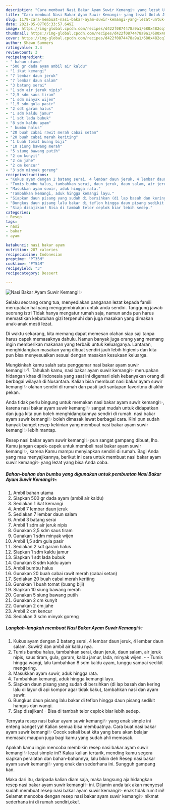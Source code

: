 ```yaml
---
description: "Cara membuat Nasi Bakar Ayam Suwir Kemangi✨ yang lezat Untuk Jualan"
title: "Cara membuat Nasi Bakar Ayam Suwir Kemangi✨ yang lezat Untuk Jualan"
slug: 1179-cara-membuat-nasi-bakar-ayam-suwir-kemangi-yang-lezat-untuk-jualan
date: 2021-05-07T05:33:57.649Z
image: https://img-global.cpcdn.com/recipes/d422f0874478a9a1/680x482cq70/nasi-bakar-ayam-suwir-kemangi✨-foto-resep-utama.jpg
thumbnail: https://img-global.cpcdn.com/recipes/d422f0874478a9a1/680x482cq70/nasi-bakar-ayam-suwir-kemangi✨-foto-resep-utama.jpg
cover: https://img-global.cpcdn.com/recipes/d422f0874478a9a1/680x482cq70/nasi-bakar-ayam-suwir-kemangi✨-foto-resep-utama.jpg
author: Shawn Summers
ratingvalue: 3.4
reviewcount: 3
recipeingredient:
- " bahan utama"
- "500 gr dada ayam ambil air kaldu"
- "1 ikat kemangi"
- "7 lembar daun jeruk"
- "7 lembar daun salam"
- "3 batang serai"
- "1 sdm air jeruk nipis"
- "2,5 sdm saus tiram"
- "1 sdm minyak wijen"
- "1,5 sdm gula pasir"
- "2 sdt garam halus"
- "1 sdm kaldu jamur"
- "1 sdt lada bubuk"
- "8 sdm kaldu ayam"
- " bumbu halus"
- "20 buah cabai rawit merah cabai setan"
- "20 buah cabai merah keriting"
- "1 buah tomat buang biji"
- "10 siung bawang merah"
- "5 siung bawang putih"
- "2 cm kunyit"
- "2 cm jahe"
- "2 cm kencur"
- "3 sdm minyak goreng"
recipeinstructions:
- "Kukus ayam dengan 2 batang serai, 4 lembar daun jeruk, 4 lembar daun salam. Suwir2 dan ambil air kaldu nya."
- "Tumis bumbu halus, tambahkan serai, daun jeruk, daun salam, air jeruk nipis, saus tiram, gula, garam, kaldu jamur, lada, minyak wijen.   Tumis hingga wangi, lalu tambahkan 8 sdm kaldu ayam, tunggu sampai sedikit mengering."
- "Masukkan ayam suwir, aduk hingga rata."
- "Tambahkan kemangi, aduk hingga kemangi layu."
- "Siapkan daun pisang yang sudah di bersihkan (di lap basah dan kering lalu di layur di api kompor agar tidak kaku), tambahkan nasi dan ayam suwir."
- "Bungkus daun pisang lalu bakar di teflon hingga daun pisang sedikit hangus dan wangi."
- "Siap disajikan! Bisa di tambah telor ceplok biar lebih sedep."
categories:
- Resep
tags:
- nasi
- bakar
- ayam

katakunci: nasi bakar ayam 
nutrition: 287 calories
recipecuisine: Indonesian
preptime: "PT35M"
cooktime: "PT54M"
recipeyield: "3"
recipecategory: Dessert

---
```



![Nasi Bakar Ayam Suwir Kemangi✨](https://img-global.cpcdn.com/recipes/d422f0874478a9a1/680x482cq70/nasi-bakar-ayam-suwir-kemangi✨-foto-resep-utama.jpg)

Selaku seorang orang tua, menyediakan panganan lezat kepada famili merupakan hal yang menggembirakan untuk anda sendiri. Tanggung jawab seorang istri Tidak hanya mengatur rumah saja, namun anda pun harus memastikan kebutuhan gizi terpenuhi dan juga masakan yang dimakan anak-anak mesti lezat.

Di waktu  sekarang, kita memang dapat memesan olahan siap saji tanpa harus capek memasaknya dahulu. Namun banyak juga orang yang memang ingin memberikan makanan yang terbaik untuk keluarganya. Lantaran, menghidangkan masakan yang dibuat sendiri jauh lebih higienis dan kita pun bisa menyesuaikan sesuai dengan masakan kesukaan keluarga. 



Mungkinkah kamu salah satu penggemar nasi bakar ayam suwir kemangi✨?. Tahukah kamu, nasi bakar ayam suwir kemangi✨ merupakan hidangan khas di Indonesia yang saat ini digemari oleh kebanyakan orang di berbagai wilayah di Nusantara. Kalian bisa membuat nasi bakar ayam suwir kemangi✨ olahan sendiri di rumah dan pasti jadi santapan favoritmu di akhir pekan.

Anda tidak perlu bingung untuk memakan nasi bakar ayam suwir kemangi✨, karena nasi bakar ayam suwir kemangi✨ sangat mudah untuk didapatkan dan juga kita pun boleh menghidangkannya sendiri di rumah. nasi bakar ayam suwir kemangi✨ boleh dimasak lewat berbagai cara. Kini pun sudah banyak banget resep kekinian yang membuat nasi bakar ayam suwir kemangi✨ lebih mantap.

Resep nasi bakar ayam suwir kemangi✨ pun sangat gampang dibuat, lho. Kamu jangan capek-capek untuk membeli nasi bakar ayam suwir kemangi✨, karena Kamu mampu menyiapkan sendiri di rumah. Bagi Anda yang mau menyajikannya, berikut ini cara untuk membuat nasi bakar ayam suwir kemangi✨ yang lezat yang bisa Anda coba.

<!--inarticleads1-->

##### Bahan-bahan dan bumbu yang digunakan untuk pembuatan Nasi Bakar Ayam Suwir Kemangi✨:

1. Ambil  bahan utama
1. Siapkan 500 gr dada ayam (ambil air kaldu)
1. Sediakan 1 ikat kemangi
1. Ambil 7 lembar daun jeruk
1. Sediakan 7 lembar daun salam
1. Ambil 3 batang serai
1. Ambil 1 sdm air jeruk nipis
1. Gunakan 2,5 sdm saus tiram
1. Gunakan 1 sdm minyak wijen
1. Ambil 1,5 sdm gula pasir
1. Sediakan 2 sdt garam halus
1. Siapkan 1 sdm kaldu jamur
1. Siapkan 1 sdt lada bubuk
1. Gunakan 8 sdm kaldu ayam
1. Ambil  bumbu halus
1. Gunakan 20 buah cabai rawit merah (cabai setan)
1. Sediakan 20 buah cabai merah keriting
1. Gunakan 1 buah tomat (buang biji)
1. Siapkan 10 siung bawang merah
1. Gunakan 5 siung bawang putih
1. Gunakan 2 cm kunyit
1. Gunakan 2 cm jahe
1. Ambil 2 cm kencur
1. Sediakan 3 sdm minyak goreng




<!--inarticleads2-->

##### Langkah-langkah membuat Nasi Bakar Ayam Suwir Kemangi✨:

1. Kukus ayam dengan 2 batang serai, 4 lembar daun jeruk, 4 lembar daun salam. Suwir2 dan ambil air kaldu nya.
1. Tumis bumbu halus, tambahkan serai, daun jeruk, daun salam, air jeruk nipis, saus tiram, gula, garam, kaldu jamur, lada, minyak wijen.  -  - Tumis hingga wangi, lalu tambahkan 8 sdm kaldu ayam, tunggu sampai sedikit mengering.
1. Masukkan ayam suwir, aduk hingga rata.
1. Tambahkan kemangi, aduk hingga kemangi layu.
1. Siapkan daun pisang yang sudah di bersihkan (di lap basah dan kering lalu di layur di api kompor agar tidak kaku), tambahkan nasi dan ayam suwir.
1. Bungkus daun pisang lalu bakar di teflon hingga daun pisang sedikit hangus dan wangi.
1. Siap disajikan! - Bisa di tambah telor ceplok biar lebih sedep.




Ternyata resep nasi bakar ayam suwir kemangi✨ yang enak simple ini enteng banget ya! Kalian semua bisa membuatnya. Cara buat nasi bakar ayam suwir kemangi✨ Cocok sekali buat kita yang baru akan belajar memasak maupun juga bagi kamu yang sudah ahli memasak.

Apakah kamu ingin mencoba membikin resep nasi bakar ayam suwir kemangi✨ lezat simple ini? Kalau kalian tertarik, mending kamu segera siapkan peralatan dan bahan-bahannya, lalu bikin deh Resep nasi bakar ayam suwir kemangi✨ yang enak dan sederhana ini. Sungguh gampang kan. 

Maka dari itu, daripada kalian diam saja, maka langsung aja hidangkan resep nasi bakar ayam suwir kemangi✨ ini. Dijamin anda tak akan menyesal sudah membuat resep nasi bakar ayam suwir kemangi✨ enak tidak rumit ini! Selamat mencoba dengan resep nasi bakar ayam suwir kemangi✨ nikmat sederhana ini di rumah sendiri,oke!.

